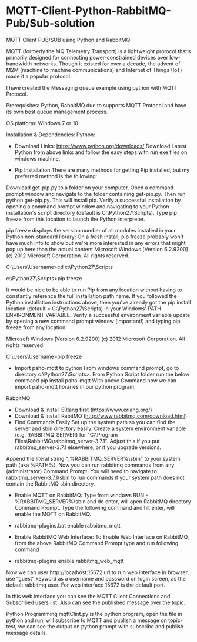 # MQTT-Client-Python-RabbitMQ-Pub/Sub-solution
MQTT Client PUB/SUB using Python and RabbitMQ
 
 
MQTT (formerly the MQ Telemetry Transport) is a lightweight protocol that’s primarily designed for connecting power-constrained devices over low-bandwidth networks. Though it existed for over a decade, the advent of M2M (machine to machine communications) and Internet of Things (IoT) made it a popular protocol.
 
I have created the Messaging queue example using python with MQTT Protocol.
 
Prerequisites:
Python, RabbitMQ due to supports MQTT Protocol and have its own best queue management process.
 
OS platform:
Windows 7 or 10
 
Installation & Dependencies:
Python:
- Download Links: https://www.python.org/downloads/
Download Latest Python from above links and follow the easy steps with run exe files on windows machine.
 
- Pip Installation
There are many methods for getting Pip installed, but my preferred method is the following:
 
Download get-pip.py to a folder on your computer. Open a command prompt window and navigate to the folder containing get-pip.py. Then run python get-pip.py. This will install pip.
Verify a successful installation by opening a command prompt window and navigating to your Python installation's script directory (default is C:\Python27\Scripts). Type pip freeze from this location to launch the Python interpreter.
 
pip freeze displays the version number of all modules installed in your Python non-standard library; On a fresh install, pip freeze probably won't have much info to show but we're more interested in any errors that might pop up here than the actual content
Microsoft Windows [Version 6.2.9200]
(c) 2012 Microsoft Corporation. All rights reserved.
 
C:\Users\Username>cd c:\Python27\Scripts
 
c:\Python27\Scripts>pip freeze
 
It would be nice to be able to run Pip from any location without having to constantly reference the full installation path name. If you followed the Python installation instructions above, then you've already got the pip install location (default = C:\Python27\Scripts) in your Windows' PATH ENVIRONMENT VARIABLE. Verify a successful environment variable update by opening a new command prompt window (important!) and typing pip freeze from any location
 
Microsoft Windows [Version 6.2.9200]
(c) 2012 Microsoft Corporation. All rights reserved.
 
C:\Users\Username>pip freeze
 
- Import paho-mqtt to python
From windows command prompt, go to directory c:\Python27\Scripts>.
From Python Script folder run the below command
pip install paho-mqtt
With above Command now we can import paho-mqtt libraries in our python program.
 
RabbitMQ
- Download & Install ERlang first (https://www.erlang.org/)
- Download & Install RabitMQ (http://www.rabbitmq.com/download.html)
- Find Commands Easily
Set up the system path so you can find the server and sbin directory easily.
Create a system environment variable (e.g. RABBITMQ_SERVER) for "C:\Program Files\RabbitMQ\rabbitmq_server-3.7.1". Adjust this if you put rabbitmq_server-3.7.1 elsewhere, or if you upgrade versions.
 
Append the literal string ";%RABBITMQ_SERVER%\sbin" to your system path (aka %PATH%).
Now you can run rabbitmq commands from any (administrator) Command Prompt.
You will need to navigate to rabbitmq_server-3.7.1\sbin to run commands if your system path does not contain the RabbitMQ sbin directory.
 
- Enable MQTT on RabbitMQ: 
Type from windows RUN - %RABBITMQ_SERVER%\sbin and do enter, will open RabbitMQ directory Command Prompt. Type the following command and hit enter, will enable the MQTT on RabbitMQ.
- rabbitmq-plugins.bat enable rabbitmq_mqtt
 
- Enable RabbitMQ Web Interface:
To Enable Web Interface on RabbitMQ, from the above RabbitMQ Command Prompt type and run following command
- rabbitmq-plugins enable rabbitmq_web_mqtt
 
Now we can user http://localhost:15672 url to run web interface in browser, use “guest” keyword as a username and password on login screen, as the default rabbitmq user. For web interface 15672 is the default port.
 
In this web interface you can see the MQTT Client Connections and Subscribed users list.
Also can see the published  message over the topic.
 
Python Programming
mqttClint.py is the python program, open the file in python and run, will subscribe to MQTT and publish a message on topic- test, we can see the output on python prompt with subscribe and publish message details.
